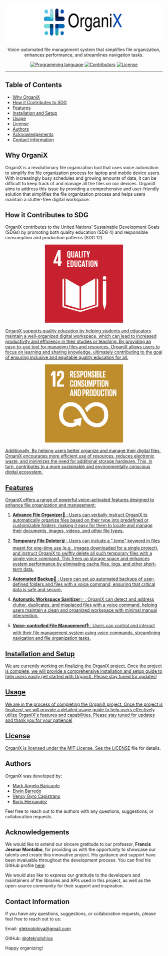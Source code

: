 <p align="center">
  <a href="https://github.com/Gteknolohiya/organix" target="_blank">
    <picture>
      <source media="(prefers-color-scheme: dark)" srcset="https://github.com/Gteknolohiya/organix/blob/main/assets/logo.svg">
      <source media="(prefers-color-scheme: light)" srcset="https://github.com/Gteknolohiya/organix/blob/main/assets/logo.svg">
      <img alt="OrganiX" src="https://github.com/Gteknolohiya/organix/blob/main/assets/logo.svg" height="120" style="max-width: 100%;">
    </picture>
  </a>
</p>

<p align="center">
  Voice-automated file management system that simplifies file organization, enhances performance, and streamlines navigation tasks.
</p>

<p align="center">
  <a href="https://github.com/Gteknolohiya/organix"><img alt="Programming language" src="https://img.shields.io/badge/language-Python-blue?logo=Python&logoColor=blue"></a>
  <a href="https://github.com/Gteknolohiya/organix"><img alt="Contributors" src="https://img.shields.io/badge/contributors-4-blue"></a>
  <a href="https://github.com/Gteknolohiya/organix/blob/main/LICENSE"><img src="https://img.shields.io/badge/license-MIT-blue" alt="License"></a>
</p>

------

## Table of Contents
* [Why OrganiX](#why-organix)
* [How it Contributes to SDG](#how-it-contributes-to-sdg)
* [Features](#features)
* [Installation and Setup](#installation-and-setup)
* [Usage](#usage)
* [License](#license)
* [Authors](#authors)
* [Acknowledgements](#acknowledgements)
* [Contact Information](#contact-information)

## Why OrganiX
OrganiX is a revolutionary file organization tool that uses voice automation to simplify the file organization process for laptop and mobile device users. With increasingly busy schedules and growing amounts of data, it can be difficult to keep track of and manage all the files on our devices. OrganiX aims to address this issue by providing a comprehensive and user-friendly solution that simplifies the file organization process and helps users maintain a clutter-free digital workspace.

## How it Contributes to SDG

OrganiX contributes to the United Nations' Sustainable Development Goals (SDGs) by promoting both quality education (SDG 4) and responsible consumption and production patterns (SDG 12).

<p align="center">
  <picture align="center">
    <a href="https://sdgs.un.org/goals/goal4" target="_blank">
    <img alt="SDG 4: Quality Education" src="https://github.com/Gteknolohiya/organix/blob/main/assets/E_SDG_Icons-04.jpg" width="250" height="250">
  </picture>
</p>

OrganiX supports quality education by helping students and educators maintain a well-organized digital workspace, which can lead to increased productivity and efficiency in their studies or teaching. By providing an easy-to-use tool for managing files and resources, OrganiX allows users to focus on learning and sharing knowledge, ultimately contributing to the goal of ensuring inclusive and equitable quality education for all.
<p align="center">
  <picture align="center">
    <a href="https://sdgs.un.org/goals/goal12" target="_blank">
    <img alt="SDG 12: Responsible Consumption and Production" src="https://github.com/Gteknolohiya/organix/blob/main/assets/E_SDG_Icons-12.jpg" width="250" height="250">
  </picture>
</p>
Additionally, By helping users better organize and manage their digital files, OrganiX encourages more efficient use of resources, reduces electronic waste, and minimizes the need for additional storage hardware. This, in turn, contributes to a more sustainable and environmentally conscious digital ecosystem.

## Features
OrganiX offers a range of powerful voice-activated features designed to enhance file organization and management:

1. __Advance File Organizer__:open_file_folder: : Users can verbally instruct OrganiX to automatically organize files based on their type into predefined or customizable folders, making it easy for them to locate and manage their documents, images, videos, and other file types.

2. __Temporary File Deleter__:wastebasket: : Users can include a ".temp" keyword in files meant for one-time use (e.g., images downloaded for a single project), and instruct OrganiX to swiftly delete all such temporary files with a single voice command. This frees up storage space and enhances system performance by eliminating cache files, logs, and other short-term data.

3. __Automated Backup__:floppy_disk: : Users can set up automated backups of user-defined folders and files with a voice command, ensuring that critical data is safe and secure.

4. __Automatic Workspace Sanitizer__:sparkles:	: OrganiX can detect and address clutter, duplicates, and misplaced files with a voice command, helping users maintain a clean and organized workspace with minimal manual intervention.

5. __Voice-controlled File Management__:studio_microphone: : Users can control and interact with their file management system using voice commands, streamlining navigation and file organization tasks.
  
## Installation and Setup 
We are currently working on finalizing the OrganiX project. Once the project is complete, we will provide a comprehensive installation and setup guide to help users easily get started with OrganiX. Please stay tuned for updates!

## Usage  
We are in the process of completing the OrganiX project. Once the project is finalized, we will provide a detailed usage guide to help users effectively utilize OrganiX's features and capabilities. Please stay tuned for updates and thank you for your patience!

## License
OrganiX is licensed under the MIT License. See the [LICENSE](https://github.com/Gteknolohiya/organix/blob/main/LICENSE) file for details.
  
## Authors

OrganiX was developed by:

- [Mark Angelo Baricante](https://github.com/gteknolohiya)
- [Elwin Barredo](https://github.com/elwinthedevisor)
- [Vency Gyro Capistrano](https://github.com/gyrogarithm)
- [Boris Hernandez](https://github.com/borisher)
  
Feel free to reach out to the authors with any questions, suggestions, or collaboration requests.
  
## Acknowledgements

We would like to extend our sincere gratitude to our professor, **Francis Jesmar Montalbo**, for providing us with the opportunity to showcase our talents and create this innovative project. His guidance and support have been invaluable throughout the development process. You can find his GitHub profile [here](https://github.com/francismontalbo).

We would also like to express our gratitude to the developers and maintainers of the libraries and APIs used in this project, as well as the open-source community for their support and inspiration. 
  
## Contact Information
If you have any questions, suggestions, or collaboration requests, please feel free to reach out to us:

Email: gteknolohiya@gmail.com
  
GitHub: [@gteknolohiya](https://github.com/gteknolohiya)
  
  
  
Happy organizing!  
  
